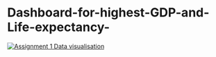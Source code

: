 # Dashboard-for-highest-GDP-and-Life-expectancy-
<div class='tableauPlaceholder' id='viz1696600889125' style='position: relative'><noscript><a href='#'><img alt='Assignment 1 Data visualisation  ' src='https:&#47;&#47;public.tableau.com&#47;static&#47;images&#47;As&#47;Assignment1Datavisualisation&#47;Assignment1Datavisualisation&#47;1_rss.png' style='border: none' /></a></noscript><object class='tableauViz'  style='display:none;'><param name='host_url' value='https%3A%2F%2Fpublic.tableau.com%2F' /> <param name='embed_code_version' value='3' /> <param name='site_root' value='' /><param name='name' value='Assignment1Datavisualisation&#47;Assignment1Datavisualisation' /><param name='tabs' value='no' /><param name='toolbar' value='yes' /><param name='static_image' value='https:&#47;&#47;public.tableau.com&#47;static&#47;images&#47;As&#47;Assignment1Datavisualisation&#47;Assignment1Datavisualisation&#47;1.png' /> <param name='animate_transition' value='yes' /><param name='display_static_image' value='yes' /><param name='display_spinner' value='yes' /><param name='display_overlay' value='yes' /><param name='display_count' value='yes' /><param name='language' value='en-GB' /></object></div>                
